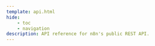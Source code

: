 ```yaml
---
template: api.html
hide:
    - toc
    - navigation
description: API reference for n8n's public REST API.
---
```



<redoc theme='{"typography": {"font-family":"Open sans", "headings":{"fontFamily":"Open sans"}}}' spec-url="/api/v1/openapi.yml"></redoc>
<script src="https://cdn.jsdelivr.net/npm/redoc@latest/bundles/redoc.standalone.js"> </script>